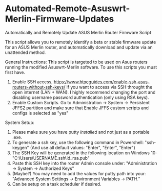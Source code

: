 # Automated-Remote-Asuswrt-Merlin-Firmware-Updates
Automatically and Remotely Update ASUS Merlin Router Firmware Script

This script allows you to remotely identify a beta or stable firmware update for an ASUS Merlin router, and automatically download and update via an unattended method.

General Instructions:
This script is targeted to be used on Asus routers running the modified Asuswrt-Merlin software. To use this scripts you must first have.

1. Enable SSH access, https://www.htpcguides.com/enable-ssh-asus-routers-without-ssh-keys/ 
If you want to access via SSH throught the open internet (LAN + WAN). I highly recommend changing the port and disabling username password authentication (only using RSA keys).
2. Enable Custom Scripts. 
Go to Administration -> System -> Persistent JFFS2 partition and make sure that Enable JFFS custom scripts and configs is selected as "yes"

System Setup:
1. Please make sure you have putty *installed* and not just as a portable .exe.
2. To generate a ssh key, use the following command in Powershell: "ssh-keygen" (And use all default values: "Enter", "Enter", "Enter")
3. The SSH Key will be generated in the following location on Windows 10: "C:\Users\USERNAME\.ssh\id_rsa.pub"
4. Paste this SSH key into the router Admin console under: "Administration -> System -> Authorized Keys"
5. (Maybe?) You may need to add the values for putty path into your: "Advanced System Settings -> Environment Variables -> PATH."
6. Can be setup on a task scheduler if desired.
